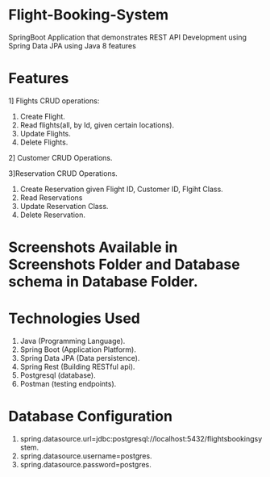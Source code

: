 # Flight-Booking-System
SpringBoot Application that demonstrates REST API Development using Spring Data JPA using Java 8 features
# Features
1] Flights CRUD operations:
1. Create Flight.
2. Read flights(all, by Id, given certain locations).
3. Update Flights.
4. Delete Flights.

2] Customer CRUD Operations.

3]Reservation CRUD Operations.
1. Create Reservation given Flight ID, Customer ID, Flgiht Class.
2. Read Reservations
3. Update Reservation Class.
4. Delete Reservation.

# Screenshots Available in Screenshots Folder and Database schema in Database Folder.

# Technologies Used
1. Java (Programming Language).
2. Spring Boot (Application Platform).
3. Spring Data JPA (Data persistence).
4. Spring Rest (Building RESTful api).
4. Postgresql (database).
5. Postman (testing endpoints).

# Database Configuration

1. spring.datasource.url=jdbc:postgresql://localhost:5432/flightsbookingsystem.
2. spring.datasource.username=postgres.
3. spring.datasource.password=postgres.

